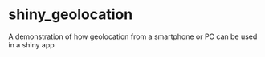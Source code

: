 # shiny_geolocation
A demonstration of how geolocation from a smartphone or PC can be used in a shiny app
